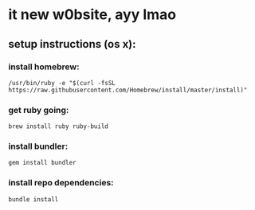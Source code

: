 # it new w0bsite, ayy lmao

## setup instructions (os x):

### install homebrew:
`/usr/bin/ruby -e "$(curl -fsSL https://raw.githubusercontent.com/Homebrew/install/master/install)"`

### get ruby going:
`brew install ruby ruby-build`

### install bundler:
`gem install bundler`

### install repo dependencies:
`bundle install`
